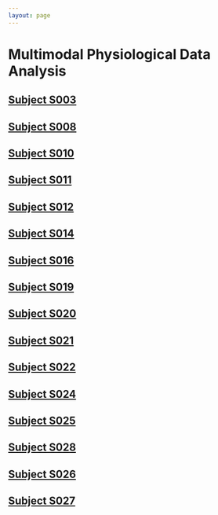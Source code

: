 ```yaml
---
layout: page
---
```


# Multimodal Physiological Data Analysis

## [Subject S003](./data/s003/README.md)

## [Subject S008](./data/s008/README.md)

## [Subject S010](./data/s010/README.md)

## [Subject S011](./data/s011/README.md)

## [Subject S012](./data/s012/README.md)

## [Subject S014](./data/s014/README.md)

## [Subject S016](./data/s016/README.md)

## [Subject S019](./data/s019/README.md)

## [Subject S020](./data/s020/README.md)

## [Subject S021](./data/s021/README.md)

## [Subject S022](./data/s022/README.md)

## [Subject S024](./data/s024/README.md)

## [Subject S025](./data/s025/README.md)

## [Subject S028](./data/s028/README.md)

## [Subject S026](./data/s026/README.md)

## [Subject S027](./data/s027/README.md)
